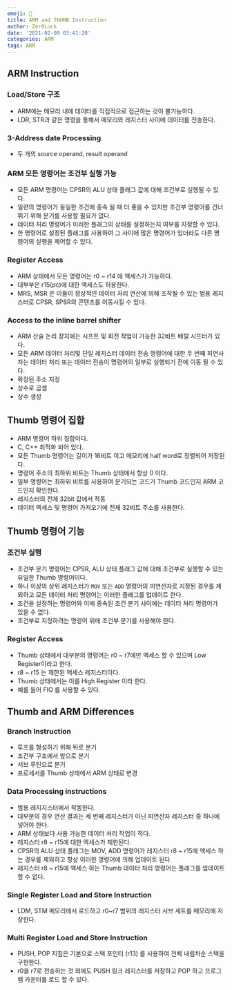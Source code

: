 ```yaml
---
emoji: 🥕
title: ARM and THUMB Instruction
author: Zer0Luck
date: '2021-02-09 03:41:20'
categories: ARM
tags: ARM
---
```

## ARM Instruction

### Load/Store 구조

- ARM에는 메모리 내에 데이터를 직접적으로 접근하는 것이 불가능하다.
- LDR, STR과 같은 명령을 통해서 메모리와 레지스터 사이에 데이터를 전송한다.

### 3-Address date Processing

- 두 개의 source operand, result operand


### ARM 모든 명령어는 조건부 실행 가능

- 모든 ARM 명령어는 CPSR의 ALU 상태 플래그 값에 대해 조건부로 실행될 수 있다.
- 일련의 명령어가 동일한 조건에 종속 될 때 더 좋을 수 있지만 조건부 명령어를 건너 뛰기 위해 분기를 사용할 필요가 없다.
- 데이터 처리 명령어가 이러한 플래그의 상태를 설정하는지 여부를 지정할 수 있다.
- 한 명령어로 설정된 플래그를 사용하여 그 사이에 많은 명령어가 있더라도 다른 명령어의 실행을 제어할 수 있다.

### Register Access

- ARM 상태에서 모든 명령어는 r0 ~ r14 에 액세스가 가능하다.
- 대부부은 r15(pc)에 대한 액세스도 허용한다.
- MRS, MSR 은 이들이 정상적인 데이터 처리 연산에 의해 조작될 수 있는 범용 레지스터로 CPSR, SPSR의 콘텐츠를 이동시킬 수 있다.

### Access to the inline barrel shifter

- ARM 산술 논리 장치에는 시프트 및 회전 작업이 가능한 32비트 배럴 시프터가 있다.
- 모든 ARM 데이터 처리및 단일 레지스터 데이터 전송 명령어에 대한 두 번째 피연사자는 데이터 처리 또는 데이터 전송이 명령어의 일부로 실행되기 전에 이동 될 수 있다.
- 확장된 주소 지정
- 상수로 곱셈
- 상수 생성

## Thumb 명령어 집합

- ARM 명령어 하위 집합이다.
- C, C++ 최적화 되어 있다.
- 모든 Thumb 명령어는 길이가 16비트 이고 메모리에 half word로 정렬되어 저장된다.
- 명령어 주소의 최하위 비트는 Thumb 상태에서 항상 0 이다.
- 일부 명령어는 최하위 비트를 사용하여 분기되는 코드가 Thumb 코드인지 ARM 코드인지 확인한다.
- 레지스터의 전체 32bit 값에서 작동
- 데이터 액세스 및 명령어 가져오기에 전체 32비트 주소를 사용한다.

## Thumb 명령어 기능

 

### 조건부 실행

- 조건부 분기 명령어는 CPSR, ALU 상태 플래그 값에 대해 조건부로 실행할 수 있는 유일한 Thumb 명령어이다.
- 하나 이상의 상위 레지스터가 `MOV` 또는 `ADD` 명령어의 피연산자로 지정된 경우를 제외하고 모든 데이터 처리 명령어는 이러한 플래그를 업데이트 한다.
- 조건을 설정하는 명령어와 이에 종속된 조건 분기 사이에는 데이터 처리 명령어가 있을 수 없다.
- 조건부로 지정하려는 명령어 위에 조건부 분기를 사용해야 한다.

### Register Access

- Thumb 상태에서 대부분의 명령어는 r0 ~ r7에만 액세스 할 수 있으며 Low Register이라고 한다.
- r8 ~ r15 는 제한된 액세스 레지스터이다.
- Thumb 상태에서는 이를 High Register 이라 한다.
- 예를 들어 FIQ 를 사용할 수 있다.

## Thumb and ARM Differences

### Branch Instruction

- 루프를 형성하기 위해 뒤로 분기
- 조건부 구조에서 앞으로 분기
- 서브 루틴으로 분기
- 프로세서를 Thumb 상태에서 ARM 상태로 변경

### Data Processing instructions

- 범용 레지지스터에서 작동한다.
- 대부분의 경우 연산 결과는 세 번째 레지스터가 아닌 피연산자 레지스터 중 하나에 넣어야 한다.
- ARM 상태보다 사용 가능한 데이터 처리 작업이 적다.
- 레지스터 r8 ~ r15에 대한 엑세스가 제한된다.
- CPSR의 ALU 상태 플래그는 MOV, ADD 명령어가 레지스터 r8 ~ r15에 엑세스 하는 경우를 제외하고 항상 이러한 명령어에 의해 업데이트 된다.
- 레지스터 r8 ~ r15에 액세스 하는 Thumb 데이터 처리 명령어는 플래그를 업데이트 할 수 없다.

### Single Register Load and Store Instruction

- LDM, STM 메모리에서 로드하고 r0~r7 범위의 레지스터 서브 세트를 메모리에 저장한다.

### Multi Register Load and Store Instruction

- PUSH, POP 지침은 기본으로 스택 포인터 (r13) 를 사용하여 전체 내림차순 스택을 구현한다.
- r0을 r7로 전송하는 것 외에도 PUSH 링크 레지스터를 저장하고 POP 하고 프로그램 카운터를 로드 할 수 있다.

```toc
```
